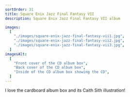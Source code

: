 ```yaml
---
sortOrder: 31
title: Square Enix Jazz Final Fantasy VII
description: Square Enix Jazz Final Fantasy VII album

images:
  [
    "./images/square-enix-jazz-final-fantasy-vii1.jpg",
    "./images/square-enix-jazz-final-fantasy-vii2.jpg",
    "./images/square-enix-jazz-final-fantasy-vii3.jpg",
  ]
imagesAlt:
  [
    "Front cover of the CD album box",
    "Back cover of the CD album box",
    "Inside of the CD album box showing the CD",
  ]
---
```


I love the cardboard album box and its Caith Sith illustration!
